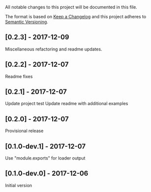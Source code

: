 All notable changes to this project will be documented in this file.

The format is based on [Keep a Changelog](http://keepachangelog.com/en/1.0.0/)
and this project adheres to [Semantic Versioning](http://semver.org/spec/v2.0.0.html).

## [0.2.3] - 2017-12-09
Miscellaneous refactoring and readme updates.

## [0.2.2] - 2017-12-07
Readme fixes

## [0.2.1] - 2017-12-07
Update project test
Update readme with additional examples

## [0.2.0] - 2017-12-07
Provisional release

## [0.1.0-dev.1] - 2017-12-07
Use "module.exports" for loader output

## [0.1.0-dev.0] - 2017-12-06
Initial version
